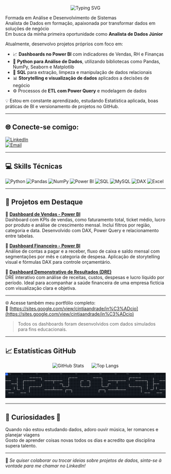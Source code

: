 

<p align="center">
  <img src="https://readme-typing-svg.demolab.com?font=Fira+Code&weight=500&size=30&pause=1000&color=800080&center=true&vCenter=true&random=false&width=500&lines=Ol%C3%A1%21+Sou+a+Cintia+%F0%9F%91%8B" alt="Typing SVG" />
</p>

Formada em Análise e Desenvolvimento de Sistemas  
Analista de Dados em formação, apaixonada por transformar dados em soluções de negócio  
Em busca da minha primeira oportunidade como **Analista de Dados Júnior**  

Atualmente, desenvolvo projetos próprios com foco em:

- 📈 **Dashboards no Power BI** com indicadores de Vendas, RH e Finanças  
- 🐍 **Python para Análise de Dados**, utilizando bibliotecas como Pandas, NumPy, Seaborn e Matplotlib  
- 💾 **SQL** para extração, limpeza e manipulação de dados relacionais  
- 📊 **Storytelling e visualização de dados** aplicados a decisões de negócio  
- ⚙️ Processos de **ETL com Power Query** e modelagem de dados  

💡 Estou em constante aprendizado, estudando Estatística aplicada, boas práticas de BI e versionamento de projetos no GitHub.

---

## 🌐 **Conecte-se comigo:**

[![LinkedIn](https://img.shields.io/badge/LinkedIn-%230077B5.svg?style=for-the-badge&logo=linkedin&logoColor=white)](https://www.linkedin.com/in/cintia-psandrade)  
[![Email](https://img.shields.io/badge/Email-D14836?style=for-the-badge&logo=gmail&logoColor=white)](mailto:cintiabcge@gmail.com)


---

## 💻 **Skills Técnicas**

![Python](https://img.shields.io/badge/Python-3776AB.svg?style=for-the-badge&logo=python&logoColor=white)
![Pandas](https://img.shields.io/badge/Pandas-150458.svg?style=for-the-badge&logo=pandas&logoColor=white)
![NumPy](https://img.shields.io/badge/NumPy-013243.svg?style=for-the-badge&logo=numpy&logoColor=white)
![Power BI](https://img.shields.io/badge/Power%20BI-F2C811.svg?style=for-the-badge&logo=powerbi&logoColor=white)
![SQL](https://img.shields.io/badge/SQL-4479A1.svg?style=for-the-badge&logo=mysql&logoColor=white)
![MySQL](https://img.shields.io/badge/MySQL-005C84.svg?style=for-the-badge&logo=mysql&logoColor=white)
![DAX](https://img.shields.io/badge/DAX-003865?style=for-the-badge&logo=data&logoColor=white)
![Excel](https://img.shields.io/badge/Excel-217346?style=for-the-badge&logo=microsoft-excel&logoColor=white)

---

## 🚀 Projetos em Destaque

📌 [**Dashboard de Vendas - Power BI**](https://app.powerbi.com/view?r=eyJrIjoiMjg1ZmM1MzctNzdmNy00MjU4LWIxNTYtYjg2OWEyYTE5ODQ4IiwidCI6IjY1OWNlMmI4LTA3MTQtNDE5OC04YzM4LWRjOWI2MGFhYmI1NyJ9)  
Dashboard com KPIs de vendas, como faturamento total, ticket médio, lucro por produto e análise de crescimento mensal. Inclui filtros por região, categoria e data. Desenvolvido com DAX, Power Query e relacionamento entre tabelas.

📌 [**Dashboard Financeiro - Power BI**](https://app.powerbi.com/view?r=eyJrIjoiZWZhN2JkODMtNjk2MS00MWE5LWI5ZDQtNDhmNWU0YTgwMGQ3IiwidCI6IjY1OWNlMmI4LTA3MTQtNDE5OC04YzM4LWRjOWI2MGFhYmI1NyJ9)  
Análise de contas a pagar e a receber, fluxo de caixa e saldo mensal com segmentações por mês e categoria de despesa. Aplicação de storytelling visual e fórmulas DAX para controle orçamentário.

📌 [**Dashboard Demonstrativo de Resultados (DRE)**](https://app.powerbi.com/view?r=eyJrIjoiZTZhYzE0ZjctYTMxMi00NzgwLTkyN2MtM2RkMDU5NGZmMTQxIiwidCI6IjY1OWNlMmI4LTA3MTQtNDE5OC04YzM4LWRjOWI2MGFhYmI1NyJ9)  
DRE interativo com análise de receitas, custos, despesas e lucro líquido por período. Ideal para acompanhar a saúde financeira de uma empresa fictícia com visualização clara e objetiva.

---

🌐 Acesse também meu portfólio completo:  
🔗 [https://sites.google.com/view/cintiaandrade/in%C3%ADcio](https://sites.google.com/view/cintiaandrade/in%C3%ADcio)

> Todos os dashboards foram desenvolvidos com dados simulados para fins educacionais.

---

## 📈 **Estatísticas GitHub**
<p align="center">
  <img src="https://github-readme-stats.vercel.app/api?username=Cintiabge&theme=radical&hide_border=false&include_all_commits=true&count_private=true" alt="GitHub Stats" height="200" style="margin-right: 20px;"/>
  <img src="https://github-readme-stats.vercel.app/api/top-langs/?username=Cintiabge&theme=radical&hide_border=false&layout=compact" alt="Top Langs" height="200"/>
</p>


![Pacman Graph](https://raw.githubusercontent.com/isabelardg/isabelardg/output/pacman-contribution-graph-dark.svg)



---

## 🎵 Curiosidades 🎵

Quando não estou estudando dados, adoro ouvir música, ler romances e planejar viagens  
Gosto de aprender coisas novas todos os dias e acredito que disciplina supera talento.

---

💬 *Se quiser colaborar ou trocar ideias sobre projetos de dados, sinta-se à vontade para me chamar no LinkedIn!*

